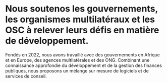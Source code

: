 # Nous soutenos les gouvernements, les organismes multilatéraux et les OSC à relever leurs défis en matière de développement.

Fondés en 2022, nous avons travaillé avec des gouvernements en Afrique et en Europe, des agences multilatérales et des ONG. Combinant une connaissance approfondie du développement et de la gestion des finances publiques, nous proposons un mélange sur mesure de logiciels et de services de conseil.

<e-front-page-box />
